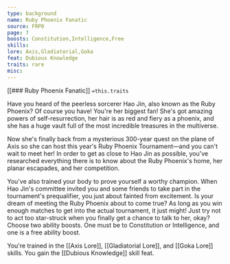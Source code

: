 ```yaml
---
type: background
name: Ruby Phoenix Fanatic 
source: FRP0
page: 7
boosts: Constitution,Intelligence,Free
skills: 
lore: Axis,Gladiatorial,Goka
feat: Dubious Knowledge
traits: rare
misc: 
---
```


[[### Ruby Phoenix Fanatic]]
`=this.traits`


Have you heard of the peerless sorcerer Hao Jin, also known as the Ruby Phoenix? Of course you have! You're her biggest fan! She's got amazing powers of self-resurrection, her hair is as red and fiery as a phoenix, and she has a huge vault full of the most incredible treasures in the multiverse.

Now she's finally back from a mysterious 300-year quest on the plane of Axis so she can host this year's Ruby Phoenix Tournament—and you can't wait to meet her! In order to get as close to Hao Jin as possible, you've researched everything there is to know about the Ruby Phoenix's home, her planar escapades, and her competition.

You've also trained your body to prove yourself a worthy champion. When Hao Jin's committee invited you and some friends to take part in the tournament's prequalifier, you just about fainted from excitement. Is your dream of meeting the Ruby Phoenix about to come true? As long as you win enough matches to get into the actual tournament, it just might! Just try not to act too star-struck when you finally get a chance to talk to her, okay? Choose two ability boosts. One must be to Constitution or Intelligence, and one is a free ability boost.

You're trained in the [[Axis Lore]], [[Gladiatorial Lore]], and [[Goka Lore]] skills. You gain the [[Dubious Knowledge]] skill feat.

